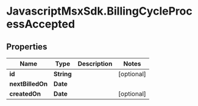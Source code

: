 # JavascriptMsxSdk.BillingCycleProcessAccepted

## Properties

Name | Type | Description | Notes
------------ | ------------- | ------------- | -------------
**id** | **String** |  | [optional] 
**nextBilledOn** | **Date** |  | 
**createdOn** | **Date** |  | [optional] 


